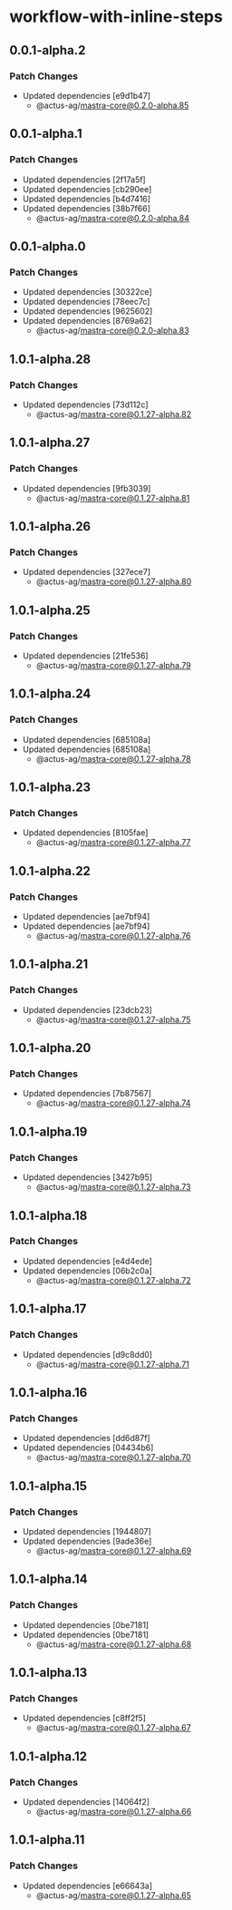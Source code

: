 # workflow-with-inline-steps

## 0.0.1-alpha.2

### Patch Changes

- Updated dependencies [e9d1b47]
  - @actus-ag/mastra-core@0.2.0-alpha.85

## 0.0.1-alpha.1

### Patch Changes

- Updated dependencies [2f17a5f]
- Updated dependencies [cb290ee]
- Updated dependencies [b4d7416]
- Updated dependencies [38b7f66]
  - @actus-ag/mastra-core@0.2.0-alpha.84

## 0.0.1-alpha.0

### Patch Changes

- Updated dependencies [30322ce]
- Updated dependencies [78eec7c]
- Updated dependencies [9625602]
- Updated dependencies [8769a62]
  - @actus-ag/mastra-core@0.2.0-alpha.83

## 1.0.1-alpha.28

### Patch Changes

- Updated dependencies [73d112c]
  - @actus-ag/mastra-core@0.1.27-alpha.82

## 1.0.1-alpha.27

### Patch Changes

- Updated dependencies [9fb3039]
  - @actus-ag/mastra-core@0.1.27-alpha.81

## 1.0.1-alpha.26

### Patch Changes

- Updated dependencies [327ece7]
  - @actus-ag/mastra-core@0.1.27-alpha.80

## 1.0.1-alpha.25

### Patch Changes

- Updated dependencies [21fe536]
  - @actus-ag/mastra-core@0.1.27-alpha.79

## 1.0.1-alpha.24

### Patch Changes

- Updated dependencies [685108a]
- Updated dependencies [685108a]
  - @actus-ag/mastra-core@0.1.27-alpha.78

## 1.0.1-alpha.23

### Patch Changes

- Updated dependencies [8105fae]
  - @actus-ag/mastra-core@0.1.27-alpha.77

## 1.0.1-alpha.22

### Patch Changes

- Updated dependencies [ae7bf94]
- Updated dependencies [ae7bf94]
  - @actus-ag/mastra-core@0.1.27-alpha.76

## 1.0.1-alpha.21

### Patch Changes

- Updated dependencies [23dcb23]
  - @actus-ag/mastra-core@0.1.27-alpha.75

## 1.0.1-alpha.20

### Patch Changes

- Updated dependencies [7b87567]
  - @actus-ag/mastra-core@0.1.27-alpha.74

## 1.0.1-alpha.19

### Patch Changes

- Updated dependencies [3427b95]
  - @actus-ag/mastra-core@0.1.27-alpha.73

## 1.0.1-alpha.18

### Patch Changes

- Updated dependencies [e4d4ede]
- Updated dependencies [06b2c0a]
  - @actus-ag/mastra-core@0.1.27-alpha.72

## 1.0.1-alpha.17

### Patch Changes

- Updated dependencies [d9c8dd0]
  - @actus-ag/mastra-core@0.1.27-alpha.71

## 1.0.1-alpha.16

### Patch Changes

- Updated dependencies [dd6d87f]
- Updated dependencies [04434b6]
  - @actus-ag/mastra-core@0.1.27-alpha.70

## 1.0.1-alpha.15

### Patch Changes

- Updated dependencies [1944807]
- Updated dependencies [9ade36e]
  - @actus-ag/mastra-core@0.1.27-alpha.69

## 1.0.1-alpha.14

### Patch Changes

- Updated dependencies [0be7181]
- Updated dependencies [0be7181]
  - @actus-ag/mastra-core@0.1.27-alpha.68

## 1.0.1-alpha.13

### Patch Changes

- Updated dependencies [c8ff2f5]
  - @actus-ag/mastra-core@0.1.27-alpha.67

## 1.0.1-alpha.12

### Patch Changes

- Updated dependencies [14064f2]
  - @actus-ag/mastra-core@0.1.27-alpha.66

## 1.0.1-alpha.11

### Patch Changes

- Updated dependencies [e66643a]
  - @actus-ag/mastra-core@0.1.27-alpha.65
